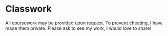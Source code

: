 # Classwork

All coursework may be provided upon request. To prevent cheating, I have made them private. Please ask to see my work, I would love to share!
